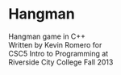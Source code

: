# Hangman
Hangman game in C++ <br>
Written by Kevin Romero for <br>
CSC5 Intro to Programming at <br>
Riverside City College Fall 2013

